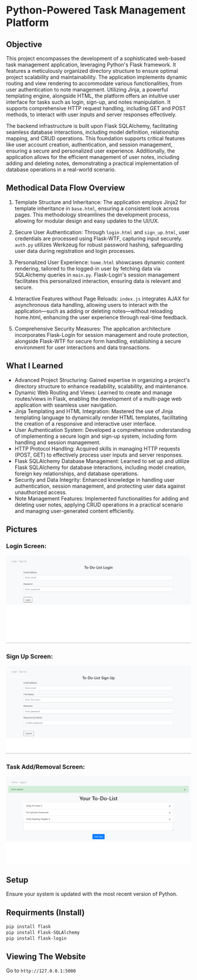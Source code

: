 # Python-Powered Task Management Platform

## Objective 

This project encompasses the development of a sophisticated web-based task management application, leveraging Python's Flask framework. It features a meticulously organized directory structure to ensure optimal project scalability and maintainability. The application implements dynamic routing and view rendering to accommodate various functionalities, from user authentication to note management. Utilizing Jinja, a powerful templating engine, alongside HTML, the platform offers an intuitive user interface for tasks such as login, sign-up, and notes manipulation. It supports comprehensive HTTP request handling, including GET and POST methods, to interact with user inputs and server responses effectively.

The backend infrastructure is built upon Flask SQLAlchemy, facilitating seamless database interactions, including model definition, relationship mapping, and CRUD operations. This foundation supports critical features like user account creation, authentication, and session management, ensuring a secure and personalized user experience. Additionally, the application allows for the efficient management of user notes, including adding and deleting notes, demonstrating a practical implementation of database operations in a real-world scenario.


## Methodical Data Flow Overview

1. Template Structure and Inheritance: The application employs Jinja2 for template inheritance in `base.html`, ensuring a consistent look across pages. This methodology streamlines the development process, allowing for modular design and easy updates to the UI/UX.

2. Secure User Authentication: Through `login.html` and `sign_up.html`, user credentials are processed using Flask-WTF, capturing input securely. `auth.py` utilizes Werkzeug for robust password hashing, safeguarding user data during registration and login processes.

3. Personalized User Experience: `home.html` showcases dynamic content rendering, tailored to the logged-in user by fetching data via SQLAlchemy queries in `main.py`. Flask-Login's session management facilitates this personalized interaction, ensuring data is relevant and secure.

4. Interactive Features without Page Reloads: `index.js` integrates AJAX for asynchronous data handling, allowing users to interact with the application—such as adding or deleting notes—without reloading home.html, enhancing the user experience through real-time feedback.

5. Comprehensive Security Measures: The application architecture incorporates Flask-Login for session management and route protection, alongside Flask-WTF for secure form handling, establishing a secure environment for user interactions and data transactions.


## What I Learned

- Advanced Project Structuring: Gained expertise in organizing a project's directory structure to enhance readability, scalability, and maintenance.
- Dynamic Web Routing and Views: Learned to create and manage routes/views in Flask, enabling the development of a multi-page web application with seamless user navigation.
- Jinja Templating and HTML Integration: Mastered the use of Jinja templating language to dynamically render HTML templates, facilitating the creation of a responsive and interactive user interface.
- User Authentication System: Developed a comprehensive understanding of implementing a secure login and sign-up system, including form handling and session management.
- HTTP Protocol Handling: Acquired skills in managing HTTP requests (POST, GET) to effectively process user inputs and server responses.
- Flask SQLAlchemy Database Management: Learned to set up and utilize Flask SQLAlchemy for database interactions, including model creation, foreign key relationships, and database operations.
- Security and Data Integrity: Enhanced knowledge in handling user authentication, session management, and protecting user data against unauthorized access.
- Note Management Features: Implemented functionalities for adding and deleting user notes, applying CRUD operations in a practical scenario and managing user-generated content efficiently.


## Pictures

### Login Screen:
<img src = "images/home.png"> 

### Sign Up Screen:
<img src = "images/signup.png"> 

### Task Add/Removal Screen:
<img src = "images/task.png"> 


## Setup 

Ensure your system is updated with the most recent version of Python.

## Requirments (Install)
```
pip install flask
pip install Flask-SQLAlchemy
pip install flask-login
```

## Viewing The Website

Go to `http://127.0.0.1:5000`
